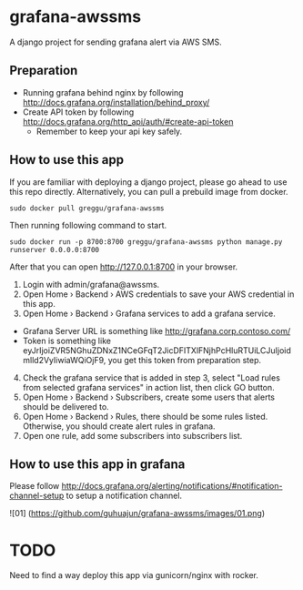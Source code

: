 # grafana-awssms
A django project for sending grafana alert via AWS SMS.

## Preparation

* Running grafana behind nginx by following http://docs.grafana.org/installation/behind_proxy/
* Create API token by following http://docs.grafana.org/http_api/auth/#create-api-token
  * Remember to keep your api key safely.

## How to use this app

If you are familiar with deploying a django project, please go ahead to use this repo directly.
Alternatively, you can pull a prebuild image from docker.
```
sudo docker pull greggu/grafana-awssms
```

Then running following command to start.
```
sudo docker run -p 8700:8700 greggu/grafana-awssms python manage.py runserver 0.0.0.0:8700
```

After that you can open http://127.0.0.1:8700 in your browser.

1. Login with admin/grafana@awssms.
2. Open Home › Backend › AWS credentials to save your AWS credential in this app.
3. Open Home › Backend › Grafana services to add a grafana service.
  * Grafana Server URL is something like http://grafana.corp.contoso.com/
  * Token is something like eyJrIjoiZVR5NGhuZDNxZ1NCeGFqT2JicDFITXlFNjhPcHluRTUiLCJuIjoidmlld2VyIiwiaWQiOjF9, you get this token from preparation step.
4. Check the grafana service that is added in step 3, select "Load rules from selected grafana services" in action list, then click GO button.
5. Open Home › Backend › Subscribers, create some users that alerts should be delivered to.
6. Open Home › Backend › Rules, there should be some rules listed. Otherwise, you should create alert rules in grafana.
7. Open one rule, add some subscribers into subscribers list.

## How to use this app in grafana

Please follow http://docs.grafana.org/alerting/notifications/#notification-channel-setup to setup a notification channel.

![01] (https://github.com/guhuajun/grafana-awssms/images/01.png)


# TODO
Need to find a way deploy this app via gunicorn/nginx with rocker.